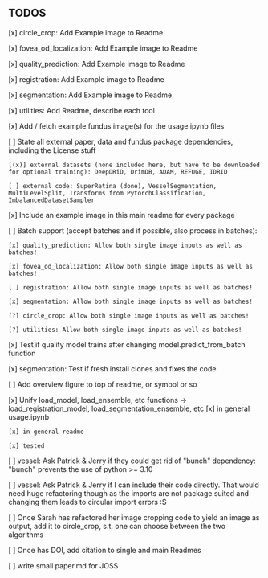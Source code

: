 ## TODOS

[x] circle_crop: Add Example image to Readme

[x] fovea_od_localization: Add Example image to Readme

[x] quality_prediction: Add Example image to Readme

[x] registration: Add Example image to Readme

[x] segmentation: Add Example image to Readme

[x] utilities: Add Readme, describe each tool

[x] Add / fetch example fundus image(s) for the usage.ipynb files

[ ] State all external paper, data and fundus package dependencies, including the License stuff

    [(x)] external datasets (none included here, but have to be downloaded for optional training): DeepDRiD, DrimDB, ADAM, REFUGE, IDRID

    [ ] external code: SuperRetina (done), VesselSegmentation, MultiLevelSplit, Transforms from PytorchClassification, ImbalancedDatasetSampler

[x] Include an example image in this main readme for every package

[ ] Batch support (accept batches and if possible, also process in batches):

    [x] quality_prediction: Allow both single image inputs as well as batches!

    [x] fovea_od_localization: Allow both single image inputs as well as batches!

    [ ] registration: Allow both single image inputs as well as batches!

    [x] segmentation: Allow both single image inputs as well as batches!

    [?] circle_crop: Allow both single image inputs as well as batches!

    [?] utilities: Allow both single image inputs as well as batches!

[x] Test if quality model trains after changing model.predict_from_batch function

[x] segmentation: Test if fresh install clones and fixes the code

[ ] Add overview figure to top of readme, or symbol or so

[x] Unify load_model, load_ensemble, etc functions -> load_registration_model, load_segmentation_ensemble, etc
    [x] in general usage.ipynb 

    [x] in general readme

    [x] tested

[ ] vessel: Ask Patrick & Jerry if they could get rid of "bunch" dependency: "bunch" prevents the use of python >= 3.10

[ ] vessel: Ask Patrick & Jerry if I can include their code directly. That would need huge refactoring though as the imports are not package suited and changing them leads to circular import errors :S

[ ] Once Sarah has refactored her image cropping code to yield an image as output, add it to circle_crop, s.t. one can choose between the two algorithms

[ ] Once has DOI, add citation to single and main Readmes

[ ] write small paper.md for JOSS